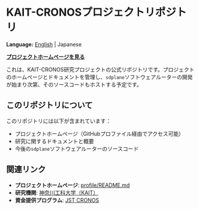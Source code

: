 # KAIT-CRONOSプロジェクトリポジトリ

**Language:** [English](README.md) | Japanese

**[プロジェクトホームページを見る](profile/README.md)**

これは、KAIT-CRONOS研究プロジェクトの公式リポジトリです。プロジェクトのホームページとドキュメントを管理し、`sdplane`ソフトウェアルーターの開発が始まり次第、そのソースコードもホストする予定です。

## このリポジトリについて

このリポジトリには以下が含まれています：
- プロジェクトホームページ（GitHubプロファイル経由でアクセス可能）
- 研究に関するドキュメントと概要
- 今後の`sdplane`ソフトウェアルーターのソースコード

## 関連リンク

- **プロジェクトホームページ**: [profile/README.md](profile/README.md)
- **研究機関**: [神奈川工科大学（KAIT）](https://www.kait.jp/)
- **資金提供プログラム**: [JST CRONOS](https://www.jst.go.jp/kisoken/cronos/overview/index.html)

